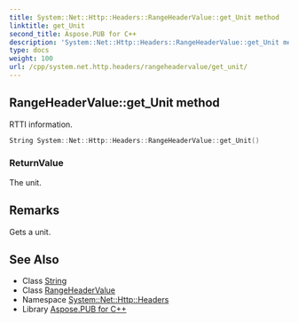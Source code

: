 ```yaml
---
title: System::Net::Http::Headers::RangeHeaderValue::get_Unit method
linktitle: get_Unit
second_title: Aspose.PUB for C++
description: 'System::Net::Http::Headers::RangeHeaderValue::get_Unit method. RTTI information in C++.'
type: docs
weight: 100
url: /cpp/system.net.http.headers/rangeheadervalue/get_unit/
---
```

## RangeHeaderValue::get_Unit method


RTTI information.

```cpp
String System::Net::Http::Headers::RangeHeaderValue::get_Unit()
```


### ReturnValue

The unit.
## Remarks


Gets a unit. 
## See Also

* Class [String](../../../system/string/)
* Class [RangeHeaderValue](../)
* Namespace [System::Net::Http::Headers](../../)
* Library [Aspose.PUB for C++](../../../)
